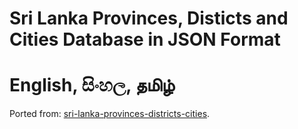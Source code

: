 # Sri Lanka Provinces, Disticts and Cities Database in JSON Format
# English, සිංහල, தமிழ்
Ported from: [sri-lanka-provinces-districts-cities](https://github.com/madurapa/sri-lanka-provinces-districts-cities).
